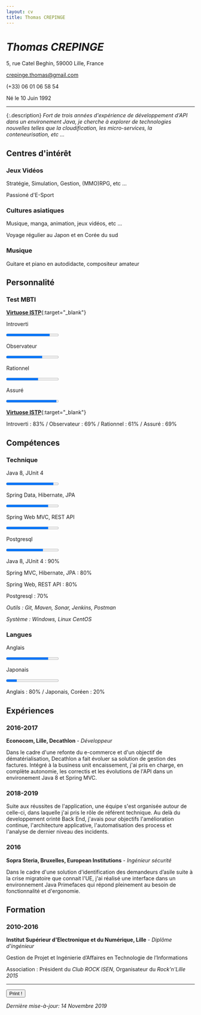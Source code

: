 ```yaml
---
layout: cv
title: Thomas CREPINGE
---
```

# *Thomas CREPINGE*

5, rue Catel Beghin, 59000 Lille, France

[crepinge.thomas@gmail.com](mailto:crepinge.thomas@gmail.com)

(+33) 06 01 06 58 54

Né le 10 Juin 1992

---

{:.description}
*Fort de trois années d'expérience de développement d'API dans un environement Java, 
je cherche à explorer de technologies nouvelles telles que la cloudification, les micro-services, la conteneurisation, etc ...*

## Centres d'intérêt

### Jeux Vidéos
Stratégie, Simulation, Gestion, (MMO)RPG, etc ...

Passioné d'E-Sport

### Cultures asiatiques
Musique, manga, animation, jeux vidéos, etc ...

Voyage régulier au Japon et en Corée du sud

### Musique
Guitare et piano en autodidacte, compositeur amateur

## Personnalité

### Test MBTI 

<div class= "screen" markdown="1">

[**Virtuose ISTP**](https://www.16personalities.com/istps-at-work){:target="_blank"}

Introverti 

<progress max="100" value="83"></progress>

Observateur

<progress max="100" value="69"></progress>

Rationnel

<progress max="100" value="61"></progress>

<!-- Prospection : <progress max="100" value="58"></progress> -->

Assuré

<progress max="100" value="96"></progress>

</div>

<div class= "print" markdown="1">

[**Virtuose ISTP**](https://www.16personalities.com/istps-at-work){:target="_blank"}

Introverti : 83% / Observateur : 69% / Rationnel : 61% / Assuré : 69%

</div>

## Compétences

### Technique

<div class= "screen" markdown="1">

Java 8, JUnit 4

<progress max="100" value="90"></progress>

Spring Data, Hibernate, JPA

<progress max="100" value="80"></progress>

Spring Web MVC, REST API

<progress max="100" value="80"></progress>

Postgresql

<progress max="100" value="70"></progress>

</div>

<div class= "print" markdown="1">

Java 8, JUnit 4 : 90%

Spring MVC, Hibernate, JPA : 80%

Spring Web, REST API : 80%

Postgresql : 70%

</div>

*Outils : Git, Maven, Sonar, Jenkins, Postman*

*Système : Windows, Linux CentOS*

### Langues

<div class= "screen" markdown="1">

Anglais

<progress max="100" value="80"></progress>

Japonais

<progress max="100" value="20"></progress>

</div>

<div class= "print" markdown="1">

Anglais : 80% / Japonais, Coréen : 20%

</div>

## Expériences

### 2016-2017
**Econocom, Lille, Decathlon** - *Développeur*

Dans le cadre d'une refonte du e-commerce et d'un objectif de dématérialisation, Decathlon a fait évoluer sa solution de gestion des factures.
Intégré à la business unit encaissement, j'ai pris en charge, en complète autonomie, les correctis et les évolutions de l'API dans un environement Java 8 et Spring MVC.

### 2018-2019

Suite aux réussites de l'application, une équipe s'est organisée autour de celle-ci, dans laquelle j'ai pris le rôle de référent technique.
Au delà du developpement orinté Back End, j'avais pour objectifs l'amélioration continue, l'architecture applicative, l'automatisation des process et l'analyse de dernier niveau des incidents.

### 2016
**Sopra Steria, Bruxelles, European Institutions** - *Ingénieur sécurité*

Dans le cadre d'une solution d'identification des demandeurs d’asile suite à la crise migratoire que connait l'UE, j'ai réalisé une interface dans un environnement Java Primefaces qui répond pleinement au besoin de fonctionnalité et d'ergonomie.

## Formation

### 2010-2016
**Institut Supérieur d'Electronique et du Numérique, Lille** - *Diplôme d'ingénieur*

Gestion de Projet et Ingénierie d’Affaires en Technologie de l’Informations

Association : Président du *Club ROCK ISEN*, Organisateur du *Rock'n'Lille 2015*

<div class= "screen" markdown="1">

---

<button id="bt-print" onclick="window.print();">Print !</button>

*Dernière mise-à-jour: 14 Novembre 2019*

</div>



